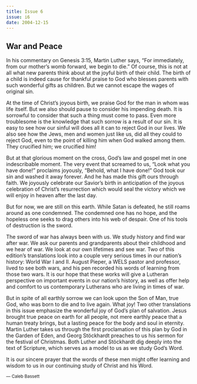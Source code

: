 ```yaml
---
title: Issue 6
issue: i6
date: 2004-12-15
---
```


## War and Peace

In his commentary on Genesis 3:15, Martin Luther says, “For immediately, from our mother’s womb forward, we begin to die.” Of course, this is not at all what new parents think about at the joyful birth of their child. The birth of a child is indeed cause for thankful praise to God who blesses parents with such wonderful gifts as children. But we cannot escape the wages of original sin.

At the time of Christ’s joyous birth, we praise God for the man in whom was life itself. But we also should pause to consider his impending death. It is sorrowful to consider that such a thing must come to pass. Even more troublesome is the knowledge that such sorrow is a result of our sin. It is easy to see how our sinful will does all it can to reject God in our lives. We also see how the Jews, men and women just like us, did all they could to reject God, even to the point of killing him when God walked among them. They crucified him; we crucified him!

But at that glorious moment on the cross, God’s law and gospel met in one indescribable moment. The very event that screamed to us, “Look what you have done!” proclaims joyously, “Behold, what I have done!” God took our sin and washed it away forever. And he has made this gift ours through faith. We joyously celebrate our Savior’s birth in anticipation of the joyous celebration of Christ’s resurrection which would seal the victory which we will enjoy in heaven after the last day.

But for now, we are still on this earth. While Satan is defeated, he still roams around as one condemned. The condemned one has no hope, and the hopeless one seeks to drag others into his web of despair. One of his tools of destruction is the sword.

The sword of war has always been with us. We study history and find war after war. We ask our parents and grandparents about their childhood and we hear of war. We look at our own lifetimes and see war. Two of this edition’s translations look into a couple very serious times in our nation’s history: World War I and II. August Pieper, a WELS pastor and professor, lived to see both wars, and his pen recorded his words of learning from those two wars. It is our hope that these works will give a Lutheran perspective on important events in our nation’s history, as well as offer help and comfort to us contemporary Lutherans who are living in times of war.

But in spite of all earthly sorrow we can look upon the Son of Man, true God, who was born to die and to live again. What joy! Two other translations in this issue emphasize the wonderful joy of God’s plan of salvation. Jesus brought true peace on earth for all people, not mere earthly peace that a human treaty brings, but a lasting peace for the body and soul in eternity. Martin Luther takes us through the first proclamation of this plan by God in the Garden of Eden, and Georg Stöckhardt preaches to us his sermon for the festival of Christmas. Both Luther and Stöckhardt dig deeply into the text of Scripture, which serves as a model to us as we study God’s Word.

It is our sincere prayer that the words of these men might offer learning and wisdom to us in our continuing study of Christ and his Word.

<small class="text-muted">— Caleb Bassett</small>